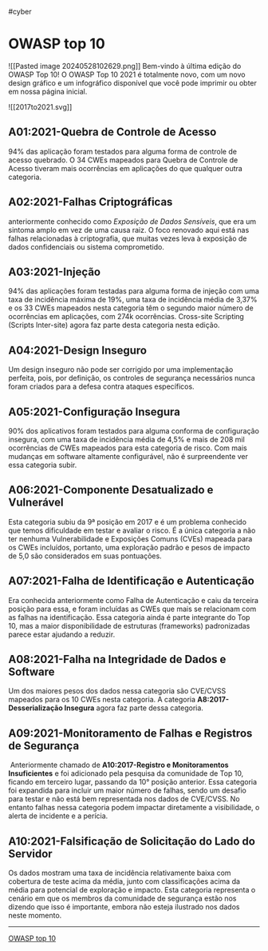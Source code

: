 #cyber 
# OWASP top 10

![[Pasted image 20240528102629.png]]
Bem-vindo à última edição do OWASP Top 10! O OWASP Top 10 2021 é totalmente novo, com um novo design gráfico e um infográfico disponível que você pode imprimir ou obter em nossa página inicial.

![[2017to2021.svg]]

## A01:2021-Quebra de Controle de Acesso

94% das aplicação foram testados para alguma forma de controle de acesso quebrado. O 34 CWEs mapeados para Quebra de Controle de Acesso tiveram mais ocorrências em aplicações do que qualquer outra categoria.

## A02:2021-Falhas Criptográficas

anteriormente conhecido como _Exposição de Dados Sensíveis_, que era um sintoma amplo em vez de uma causa raiz. O foco renovado aqui está nas falhas relacionadas à criptografia, que muitas vezes leva à exposição de dados confidenciais ou sistema comprometido.

## A03:2021-Injeção

94% das aplicações foram testadas para alguma forma de injeção com uma taxa de incidência máxima de 19%, uma taxa de incidência média de 3,37% e os 33 CWEs mapeados nesta categoria têm o segundo maior número de ocorrências em aplicações, com 274k ocorrências. Cross-site Scripting (Scripts Inter-site) agora faz parte desta categoria nesta edição.

## A04:2021-Design Inseguro

Um design inseguro não pode ser corrigido por uma implementação perfeita, pois, por definição, os controles de segurança necessários nunca foram criados para a defesa contra ataques específicos.

## A05:2021-Configuração Insegura

90% dos aplicativos foram testados para alguma conforma de configuração insegura, com uma taxa de incidência média de 4,5% e mais de 208 mil ocorrências de CWEs mapeados para esta categoria de risco. Com mais mudanças em software altamente configurável, não é surpreendente ver essa categoria subir.

## A06:2021-Componente Desatualizado e Vulnerável

Esta categoria subiu da 9ª posição em 2017 e é um problema conhecido que temos dificuldade em testar e avaliar o risco. É a única categoria a não ter nenhuma Vulnerabilidade e Exposições Comuns (CVEs) mapeada para os CWEs incluídos, portanto, uma exploração padrão e pesos de impacto de 5,0 são considerados em suas pontuações.

## A07:2021-Falha de Identificação e Autenticação

Era conhecida anteriormente como Falha de Autenticação e caiu da terceira posição para essa, e foram incluídas as CWEs que mais se relacionam com as falhas na identificação. Essa categoria ainda é parte integrante do Top 10, mas a maior disponibilidade de estruturas (frameworks) padronizadas parece estar ajudando a reduzir.

## A08:2021-Falha na Integridade de Dados e Software

Um dos maiores pesos dos dados nessa categoria são CVE/CVSS mapeados para os 10 CWEs nesta categoria. A categoria **A8:2017-Desserialização Insegura** agora faz parte dessa categoria.

## A09:2021-Monitoramento de Falhas e Registros de Segurança

 Anteriormente chamado de **A10:2017-Registro e Monitoramentos Insuficientes** e foi adicionado pela pesquisa da comunidade de Top 10, ficando em terceiro lugar, passando da 10° posição anterior. Essa categoria foi expandida para incluir um maior número de falhas, sendo um desafio para testar e não está bem representada nos dados de CVE/CVSS. No entanto falhas nessa categoria podem impactar diretamente a visibilidade, o alerta de incidente e a perícia.

## A10:2021-Falsificação de Solicitação do Lado do Servidor

Os dados mostram uma taxa de incidência relativamente baixa com cobertura de teste acima da média, junto com classificações acima da média para potencial de exploração e impacto. Esta categoria representa o cenário em que os membros da comunidade de segurança estão nos dizendo que isso é importante, embora não esteja ilustrado nos dados neste momento.

---

[OWASP top 10](https://owasp.org/Top10/pt_BR/)





































